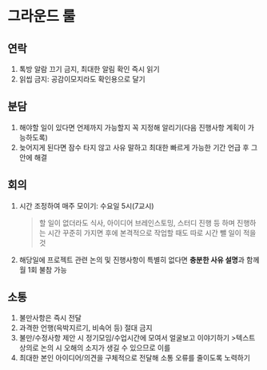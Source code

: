 # 그라운드 룰

## 연락
1. 톡방 알람 끄기 금지, 최대한 알림 확인 즉시 읽기
2. 읽씹 금지: 공감이모지라도 확인용으로 달기

## 분담
1. 해야할 일이 있다면 언제까지 가능할지 꼭 지정해 알리기(다음 진행사항 계획이 가능하도록)
2. 늦어지게 된다면 잠수 타지 않고 사유 말하고 최대한 빠르게 가능한 기간 언급 후 그 안에 해결

## 회의
1. 시간 조정하여 매주 모이기: 수요일 5시(7교시)
   >할 일이 없더라도 식사, 아이디어 브레인스토밍, 스터디 진행 등 하며 진행하는 시간 꾸준히 가지면 후에 본격적으로 작업할 때도 따로 시간 뺄 일이 적을 것 
2. 해당일에 프로젝트 관련 논의 및 진행사항이 특별히 없다면 **충분한 사유 설명**과 함께 월 1회 불참 가능

## 소통
1. 불만사항은 즉시 전달
2. 과격한 언행(윽박지르기, 비속어 등) 절대 금지
3. 불만/수정사항 제안 시 정기모임/수업시간에 모여서 얼굴보고 이야기하기 >텍스트상의로 논의 시 오해의 소지가 생길 수 있으므로 이를
4. 최대한 본인 아이디어/의견을 구체적으로 전달해 소통 오류를 줄이도록 노력하기
